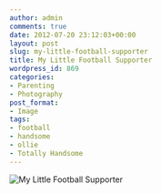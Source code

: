 ```yaml
---
author: admin
comments: true
date: 2012-07-20 23:12:03+00:00
layout: post
slug: my-little-football-supporter
title: My Little Football Supporter
wordpress_id: 869
categories:
- Parenting
- Photography
post_format:
- Image
tags:
- football
- handsome
- ollie
- Totally Handsome
---
```


![My Little Football Supporter](http://www.outmumbered.com/wp-content/uploads/2012/07/dsc_7764.jpg)
